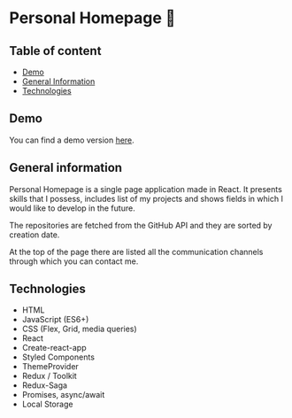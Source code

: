 # Personal Homepage 📇

## Table of content

- [Demo](#demo)
- [General Information](#general-information)
- [Technologies](#technologies)

## Demo

You can find a demo version [here](https://mizdebski77.github.io/Personal-HomePage/).

## General information

Personal Homepage is a single page application made in React. It presents skills that I possess, includes list of my projects and shows fields in which I would like to develop in the future.

The repositories are fetched from the GitHub API and they are sorted by creation date. 

At the top of the page there are listed all the communication channels through which you can contact me.

## Technologies

- HTML
- JavaScript (ES6+)
- CSS (Flex, Grid, media queries)
- React
- Create-react-app
- Styled Components
- ThemeProvider
- Redux / Toolkit
- Redux-Saga
- Promises, async/await
- Local Storage


